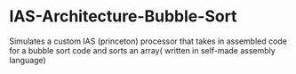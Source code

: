 # IAS-Architecture-Bubble-Sort
Simulates a custom IAS (princeton) processor that takes in assembled code for a bubble sort code and sorts an array( written in self-made assembly language)
